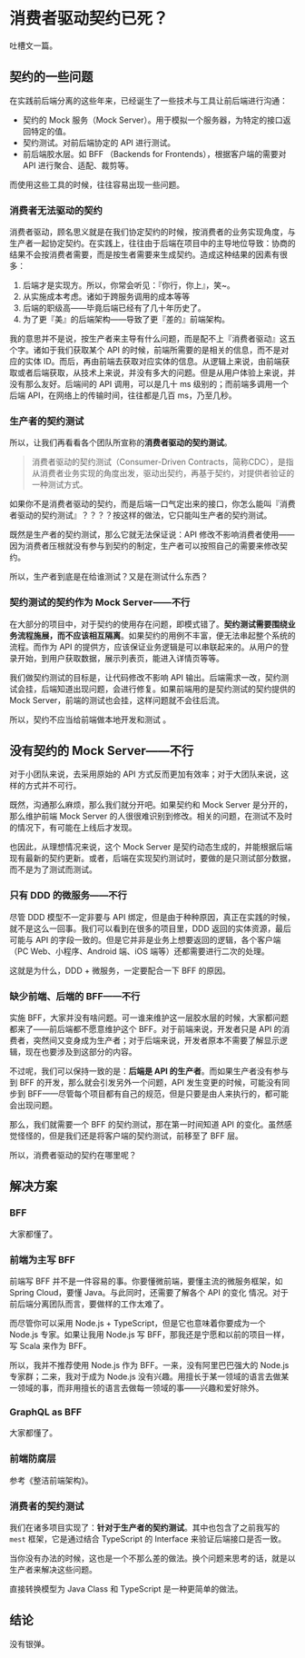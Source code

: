# 消费者驱动契约已死？

吐槽文一篇。

## 契约的一些问题

在实践前后端分离的这些年来，已经诞生了一些技术与工具让前后端进行沟通：

 - 契约的 Mock 服务（Mock Server）。用于模拟一个服务器，为特定的接口返回特定的值。
 - 契约测试。对前后端协定的 API 进行测试。
 - 前后端胶水层。如 BFF （Backends for Frontends），根据客户端的需要对 API 进行聚合、适配、裁剪等。

而使用这些工具的时候，往往容易出现一些问题。

###  消费者无法驱动的契约

消费者驱动，顾名思义就是在我们协定契约的时候，按消费者的业务实现角度，与生产者一起协定契约。在实践上，往往由于后端在项目中的主导地位导致：协商的结果不会按消费者需要，而是按生者需要来生成契约。造成这种结果的因素有很多：

1. 后端才是实现方。所以，你常会听见：『你行，你上』，笑~。
2. 从实施成本考虑。诸如于跨服务调用的成本等等
3. 后端的职级高——毕竟后端已经有了几十年历史了。
4. 为了更『美』的后端架构——导致了更『差的』前端架构。

我的意思并不是说，按生产者来主导有什么问题，而是配不上『消费者驱动』这五个字。诸如于我们获取某个 API 的时候，前端所需要的是相关的信息，而不是对应的实体 ID。而后，再由前端去获取对应实体的信息。从逻辑上来说，由前端获取或者后端获取，从技术上来说，并没有多大的问题。但是从用户体验上来说，并没有那么友好。后端间的 API 调用，可以是几十 ms 级别的；而前端多调用一个后端 API，在网络上的传输时间，往往都是几百 ms，乃至几秒。

### 生产者的契约测试

所以，让我们再看看各个团队所宣称的**消费者驱动的契约测试**。

> 消费者驱动的契约测试（Consumer-Driven Contracts，简称CDC），是指从消费者业务实现的角度出发，驱动出契约，再基于契约，对提供者验证的一种测试方式。

如果你不是消费者驱动的契约，而是后端一口气定出来的接口，你怎么能叫『消费者驱动的契约测试』？？？？按这样的做法，它只能叫生产者的契约测试。

既然是生产者的契约测试，那么它就无法保证说：API 修改不影响消费者使用——因为消费者压根就没有参与到契约的制定，生产者可以按照自己的需要来修改契约。

所以，生产者到底是在给谁测试？又是在测试什么东西？

### 契约测试的契约作为 Mock Server——不行

在大部分的项目中，对于契约的使用存在问题，即模式错了。**契约测试需要围绕业务流程施展，而不应该相互隔离**。如果契约的用例不丰富，便无法串起整个系统的流程。而作为 API 的提供方，应该保证业务逻辑是可以串联起来的。从用户的登录开始，到用户获取数据，展示列表页，能进入详情页等等。

我们做契约测试的目标是，让代码修改不影响 API 输出。后端需求一改，契约测试会挂，后端知道出现问题，会进行修复。如果前端用的是契约测试的契约提供的 Mock Server，前端的测试也会挂，这样问题就不会往后流。

所以，契约不应当给前端做本地开发和测试 。

## 没有契约的 Mock Server——不行

对于小团队来说，去采用原始的 API 方式反而更加有效率；对于大团队来说，这样的方式并不可行。

既然，沟通那么麻烦，那么我们就分开吧。如果契约和 Mock Server 是分开的，那么维护前端 Mock Server 的人很很难识别到修改。相关的问题，在测试不及时的情况下，有可能在上线后才发现。

也因此，从理想情况来说，这个 Mock Server 是契约动态生成的，并能根据后端现有最新的契约更新。或者，后端在实现契约测试时，要做的是只测试部分数据，而不是为了测试而测试。

### 只有 DDD 的微服务——不行

尽管 DDD 模型不一定非要与 API 绑定，但是由于种种原因，真正在实践的时候，就不是这么一回事。我们可以看到在很多的项目里，DDD 返回的实体资源，最后可能与 API 的字段一致的。但是它并非是业务上想要返回的逻辑，各个客户端（PC Web、小程序、Android 端、iOS 端等）还都需要进行二次的处理。

这就是为什么，DDD + 微服务，一定要配合一下 BFF 的原因。

### 缺少前端、后端的 BFF——不行

实施 BFF，大家并没有啥问题。可一谁来维护这一层胶水层的时候，大家都问题都来了——前后端都不愿意维护这个 BFF。对于前端来说，开发者只是 API 的消费者，突然间又变身成为生产者；对于后端来说，开发者原本不需要了解显示逻辑，现在也要涉及到这部分的内容。

不过呢，我们可以保持一致的是：**后端是 API 的生产者**。而如果生产者没有参与到 BFF 的开发，那么就会引发另外一个问题，API 发生变更的时候，可能没有同步到 BFF——尽管每个项目都有自己的规范，但是只要是由人来执行的，都可能会出现问题。

那么，我们就需要一个 BFF 的契约测试，那在第一时间知道 API 的变化。虽然感觉怪怪的，但是我们还是将客户端的契约测试，前移至了 BFF 层。

所以，消费者驱动的契约在哪里呢？

## 解决方案

### BFF

大家都懂了。

### 前端为主写 BFF

前端写 BFF 并不是一件容易的事。你要懂微前端，要懂主流的微服务框架，如 Spring Cloud，要懂 Java。与此同时，还需要了解各个 API 的变化 情况。对于前后端分离团队而言，要做样的工作太难了。

而尽管你可以采用 Node.js + TypeScript，但是它也意味着你要成为一个 Node.js 专家。如果让我用 Node.js 写 BFF，那我还是宁愿和以前的项目一样，写 Scala 来作为  BFF。

所以，我并不推荐使用 Node.js 作为  BFF。一来，没有阿里巴巴强大的 Node.js 专家群；二来，我对于成为 Node.js 没有兴趣。用擅长于某一领域的语言去做某一领域的事，而非用擅长的语言去做每一领域的事——兴趣和爱好除外。

### GraphQL as BFF

大家都懂了。

### 前端防腐层

参考《整洁前端架构》。

### 消费者的契约测试

我们在诸多项目实现了：**针对于生产者的契约测试**。其中也包含了之前我写的 ``mest`` 框架，它是通过结合 TypeScript 的 Interface 来验证后端接口是否一致。

当你没有办法的时候，这也是一个不那么差的做法。换个问题来思考的话，就是以生产者来解决这些问题。

直接转换模型为 Java Class 和 TypeScript 是一种更简单的做法。

## 结论


没有银弹。



